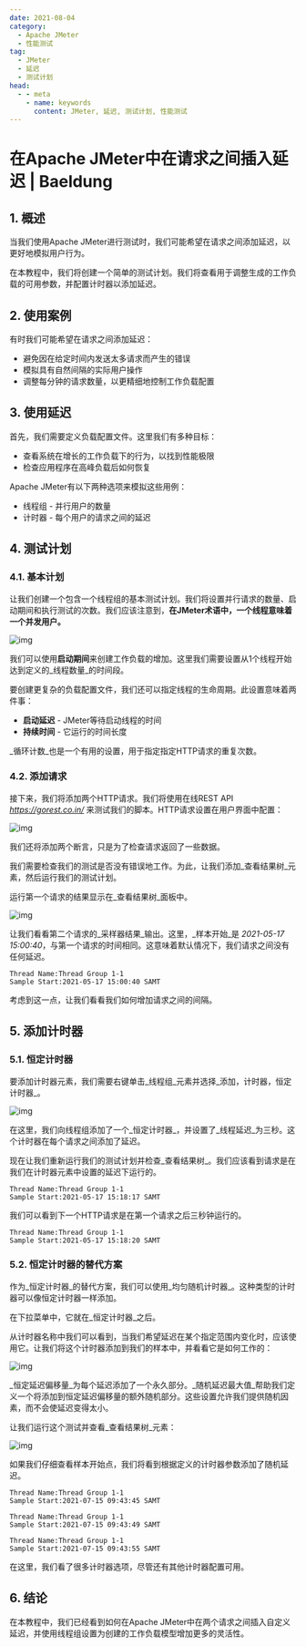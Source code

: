 ```yaml
---
date: 2021-08-04
category:
  - Apache JMeter
  - 性能测试
tag:
  - JMeter
  - 延迟
  - 测试计划
head:
  - - meta
    - name: keywords
      content: JMeter, 延迟, 测试计划, 性能测试
---
```

# 在Apache JMeter中在请求之间插入延迟 | Baeldung

## 1. 概述

当我们使用Apache JMeter进行测试时，我们可能希望在请求之间添加延迟，以更好地模拟用户行为。

在本教程中，我们将创建一个简单的测试计划。我们将查看用于调整生成的工作负载的可用参数，并配置计时器以添加延迟。

## 2. 使用案例

有时我们可能希望在请求之间添加延迟：
- 避免因在给定时间内发送太多请求而产生的错误
- 模拟具有自然间隔的实际用户操作
- 调整每分钟的请求数量，以更精细地控制工作负载配置

## 3. 使用延迟

首先，我们需要定义负载配置文件。这里我们有多种目标：
- 查看系统在增长的工作负载下的行为，以找到性能极限
- 检查应用程序在高峰负载后如何恢复

Apache JMeter有以下两种选项来模拟这些用例：
- 线程组 - 并行用户的数量
- 计时器 - 每个用户的请求之间的延迟

## 4. 测试计划

### 4.1. 基本计划

让我们创建一个包含一个线程组的基本测试计划。我们将设置并行请求的数量、启动期间和执行测试的次数。我们应该注意到，**在JMeter术语中，一个线程意味着一个并发用户。**

![img](https://www.baeldung.com/wp-content/uploads/2021/08/thread-group.png)

我们可以使用**启动期间**来创建工作负载的增加。这里我们需要设置从1个线程开始达到定义的_线程数量_的时间段。

要创建更复杂的负载配置文件，我们还可以指定线程的生命周期。此设置意味着两件事：
- **启动延迟** - JMeter等待启动线程的时间
- **持续时间** - 它运行的时间长度

_循环计数_也是一个有用的设置，用于指定指定HTTP请求的重复次数。

### 4.2. 添加请求

接下来，我们将添加两个HTTP请求。我们将使用在线REST API _https://gorest.co.in/_ 来测试我们的脚本。HTTP请求设置在用户界面中配置：

![img](https://www.baeldung.com/wp-content/uploads/2021/08/http-request-settings.png)

我们还将添加两个断言，只是为了检查请求返回了一些数据。

我们需要检查我们的测试是否没有错误地工作。为此，让我们添加_查看结果树_元素，然后运行我们的测试计划。

运行第一个请求的结果显示在_查看结果树_面板中。

![img](https://www.baeldung.com/wp-content/uploads/2021/08/run-results-1-e1621249469601.png)

让我们看看第二个请求的_采样器结果_输出。这里，_样本开始_是 _2021-05-17 15:00:40_，与第一个请求的时间相同。这意味着默认情况下，我们请求之间没有任何延迟。

```
Thread Name:Thread Group 1-1
Sample Start:2021-05-17 15:00:40 SAMT
```

考虑到这一点，让我们看看我们如何增加请求之间的间隔。

## 5. 添加计时器

### 5.1. 恒定计时器

要添加计时器元素，我们需要右键单击_线程组_元素并选择_添加，计时器，恒定计时器_。

![img](https://www.baeldung.com/wp-content/uploads/2021/08/Adding-timer-e1621250184753.png)

在这里，我们向线程组添加了一个_恒定计时器_，并设置了_线程延迟_为三秒。这个计时器在每个请求之间添加了延迟。

现在让我们重新运行我们的测试计划并检查_查看结果树_。我们应该看到请求是在我们在计时器元素中设置的延迟下运行的。

```
Thread Name:Thread Group 1-1
Sample Start:2021-05-17 15:18:17 SAMT
```

我们可以看到下一个HTTP请求是在第一个请求之后三秒钟运行的。

```
Thread Name:Thread Group 1-1
Sample Start:2021-05-17 15:18:20 SAMT
```

### 5.2. 恒定计时器的替代方案

作为_恒定计时器_的替代方案，我们可以使用_均匀随机计时器_。这种类型的计时器可以像恒定计时器一样添加。

在下拉菜单中，它就在_恒定计时器_之后。

从计时器名称中我们可以看到，当我们希望延迟在某个指定范围内变化时，应该使用它。让我们将这个计时器添加到我们的样本中，并看看它是如何工作的：

![img](https://www.baeldung.com/wp-content/uploads/2021/08/uniform-timer.png)

_恒定延迟偏移量_为每个延迟添加了一个永久部分。_随机延迟最大值_帮助我们定义一个将添加到恒定延迟偏移量的额外随机部分。这些设置允许我们提供随机因素，而不会使延迟变得太小。

让我们运行这个测试并查看_查看结果树_元素：

![img](https://www.baeldung.com/wp-content/uploads/2021/08/uniform-timer-results.png)

如果我们仔细查看样本开始点，我们将看到根据定义的计时器参数添加了随机延迟。

```
Thread Name:Thread Group 1-1
Sample Start:2021-07-15 09:43:45 SAMT

Thread Name:Thread Group 1-1
Sample Start:2021-07-15 09:43:49 SAMT

Thread Name:Thread Group 1-1
Sample Start:2021-07-15 09:43:55 SAMT
```

在这里，我们看了很多计时器选项，尽管还有其他计时器配置可用。

## 6. 结论

在本教程中，我们已经看到如何在Apache JMeter中在两个请求之间插入自定义延迟，并使用线程组设置为创建的工作负载模型增加更多的灵活性。